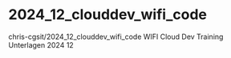 # 2024_12_clouddev_wifi_code
chris-cgsit/2024_12_clouddev_wifi_code WIFI Cloud Dev Training Unterlagen 2024 12 
